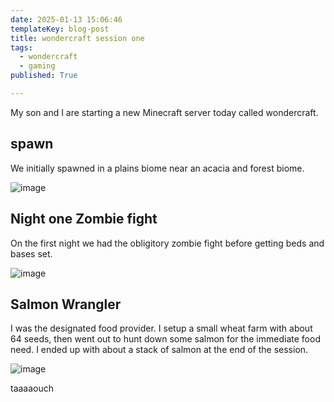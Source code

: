 ```yaml
---
date: 2025-01-13 15:06:46
templateKey: blog-post
title: wondercraft session one
tags:
  - wondercraft
  - gaming
published: True

---
```


My son and I are starting a new Minecraft server today called wondercraft.

## spawn

We initially spawned in a plains biome near an acacia and forest biome.

![image](https://dropper.wayl.one/api/file/2cb49488-0e5f-44f4-b89e-dc5eaa8bf077.webp)

## Night one Zombie fight

On the first night we had the obligitory zombie fight before getting beds and bases set.

![image](https://dropper.wayl.one/api/file/28b09b9c-6dd9-4437-9330-bf0e52401b6d.webp)

## Salmon Wrangler

I was the designated food provider.  I setup a small wheat farm with about 64
seeds, then went out to hunt down some salmon for the immediate food need.  I
ended up with about a stack of salmon at the end of the session.

![image](https://dropper.wayl.one/api/file/28b09b9c-6dd9-4437-9330-bf0e52401b6d.webp)

taaaaouch
